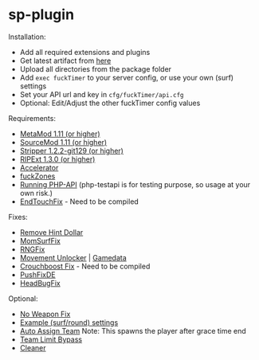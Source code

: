 # sp-plugin

Installation:
- Add all required extensions and plugins
- Get latest artifact from [here](https://github.com/fuckTimer/sp-plugin/actions)
- Upload all directories from the package folder
- Add `exec fuckTimer` to your server config, or use your own (surf) settings
- Set your API url and key in `cfg/fuckTimer/api.cfg`
- Optional: Edit/Adjust the other fuckTimer config values

Requirements:
- [MetaMod 1.11 (or higher)](https://www.sourcemm.net/downloads.php?branch=stable)
- [SourceMod 1.11 (or higher)](http://www.sourcemod.net/downloads.php?branch=dev)
- [Stripper 1.2.2-git129 (or higher)](http://www.bailopan.net/stripper/snapshots/1.2/)
- [RIPExt 1.3.0 (or higher)](https://github.com/ErikMinekus/sm-ripext/releases)
- [Accelerator](https://forums.alliedmods.net/showthread.php?t=277703)
- [fuckZones](https://github.com/Bara/fuckZones)
- [Running PHP-API](https://github.com/fuckTimer/php-api) (php-testapi is for testing purpose, so usage at your own risk.)
- [EndTouchFix](https://github.com/rumourA/End-Touch-Fix/blob/master/scripting/EndTouchFix.sp) - Need to be compiled

Fixes:
- [Remove Hint Dollar](https://forums.alliedmods.net/showthread.php?p=2760175)
- [MomSurfFix](https://forums.alliedmods.net/showthread.php?t=320971)
- [RNGFix](https://forums.alliedmods.net/showthread.php?t=310825)
- [Movement Unlocker](https://forums.alliedmods.net/showthread.php?t=255298) | [Gamedata](https://forums.alliedmods.net/attachment.php?attachmentid=141521&d=1495261818)
- [Crouchboost Fix](https://github.com/Ciallo-Ani/boostfix) - Need to be compiled
- [PushFixDE](https://github.com/GAMMACASE/PushFixDE)
- [HeadBugFix](https://github.com/GAMMACASE/HeadBugFix)

Optional:
- [No Weapon Fix](https://forums.alliedmods.net/showthread.php?t=279035)
- [Example (surf/round) settings](https://github.com/fuckTimer/sp-plugin/blob/main/cfg/fuckTimer.cfg)
- [Auto Assign Team](https://forums.alliedmods.net/showthread.php?p=2682718) Note: This spawns the player after grace time end
- [Team Limit Bypass](https://forums.alliedmods.net/showthread.php?p=1982360)
- [Cleaner](https://github.com/Accelerator74/Cleaner)
